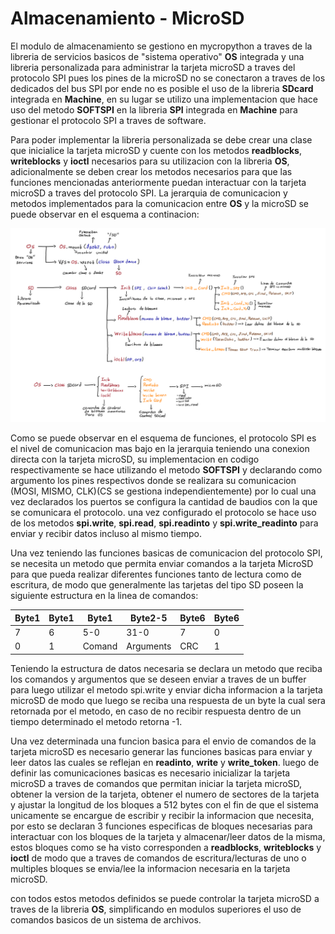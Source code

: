 # Almacenamiento - MicroSD


El modulo de almacenamiento se gestiono en mycropython a traves de la libreria de servicios basicos de "sistema operativo" **OS** integrada y una libreria personalizada para administrar la tarjeta microSD a traves del protocolo SPI pues los pines de la microSD no se conectaron a traves de los dedicados del bus SPI por ende no es posible el uso de la libreria **SDcard** integrada en **Machine**, en su lugar se utilizo una implementacion que hace uso del metodo **SOFTSPI** en la libreria **SPI** integrada en **Machine** para gestionar el protocolo SPI a traves de software.

Para poder implementar la libreria personalizada se debe crear una clase que inicialice la tarjeta microSD y cuente con los metodos **readblocks**, **writeblocks** y **ioctl** necesarios para su utilizacion con la libreria **OS**, adicionalmente se deben crear los metodos necesarios para que las funciones mencionadas anteriormente puedan interactuar con la tarjeta microSD a traves del protocolo SPI. La jerarquia de comunicacion y metodos implementados para la comunicacion entre **OS** y la microSD se puede observar en el esquema a continacion:

<img src="./Imagenes/SDlibreria.png" alt='Jerarquia de metodos y librerias del modulo de almacenamiento' width="1000px"/>

Como se puede observar en el esquema de funciones, el protocolo SPI es el nivel de comunicacion mas bajo en la jerarquia teniendo una conexion directa con la tarjeta microSD, su implementacion en codigo respectivamente se hace utilizando el metodo **SOFTSPI** y  declarando como argumento los pines respectivos donde se realizara su comunicacion (MOSI, MISMO, CLK)(CS se gestiona independientemente) por lo cual una vez declarados los puertos se configura la cantidad de baudios con la que se comunicara el protocolo. una vez configurado el protocolo se hace uso de los metodos **spi.write**, **spi.read**, **spi.readinto** y **spi.write_readinto** para enviar y recibir datos incluso al mismo tiempo.

Una vez teniendo las funciones basicas de comunicacion del protocolo SPI, se necesita un metodo que permita enviar comandos a la tarjeta MicroSD para que pueda realizar diferentes funciones tanto de lectura como de escritura, de modo que generalmente las tarjetas del tipo SD poseen la siguiente estructura en la linea de comandos:

| Byte1 | Byte1 | Byte1    | Byte2-5   | Byte6 | Byte6 |
|-------|-------|----------|-----------|-------|-------|
| 7     | 6     |   5-0    |   31-0    |   7   | 0     |
| 0     | 1     |  Comand  | Arguments | CRC   | 1     |

Teniendo la estructura de datos necesaria se declara un metodo que reciba los comandos y argumentos que se deseen enviar a traves de un buffer para luego utilizar el metodo spi.write y enviar dicha informacion a la tarjeta microSD de modo que luego se reciba una respuesta de un byte la cual sera retornada por el metodo, en caso de no recibir respuesta dentro de un tiempo determinado el metodo retorna -1.

Una vez determinada una funcion basica para el envio de comandos de la tarjeta microSD es necesario generar las funciones basicas para enviar y leer datos las cuales se reflejan en **readinto**, **write** y **write_token**. luego de definir las comunicaciones basicas es necesario inicializar la tarjeta microSD a traves de comandos que permitan iniciar la tarjeta microSD, obtener la version de la tarjeta, obtener el numero de sectores de la tarjeta y ajustar la longitud de los bloques a 512 bytes con el fin de que el sistema unicamente se encargue de escribir y recibir la informacion que necesita, por esto se declaran 3 funciones especificas de bloques necesarias para interactuar con los bloques de la tarjeta y almacenar/leer datos de la misma, estos bloques como se ha visto corresponden a **readblocks**, **writeblocks** y **ioctl** de modo que a traves de comandos de escritura/lecturas de uno o multiples bloques se envia/lee la informacion necesaria en la tarjeta microSD. 

con todos estos metodos definidos se puede controlar la tarjeta microSD a traves de la libreria **OS**, simplificando en modulos superiores el uso de comandos basicos de un sistema de archivos.